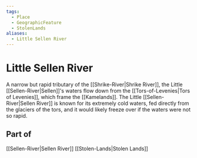 ```yaml
---
tags:
  - Place
  - GeographicFeature
  - StolenLands
aliases:
  - Little Sellen River
---
```

# Little Sellen River
A narrow but rapid tributary of the [[Shrike-River|Shrike River]], the Little [[Sellen-River|Sellen]]'s waters flow down from the [[Tors-of-Levenies|Tors of Levenies]], which frame the [[Kamelands]]. The Little [[Sellen-River|Sellen River]] is known for its extremely cold waters, fed directly from the glaciers of the tors, and it would likely freeze over if the waters were not so rapid. 

## Part of
[[Sellen-River|Sellen River]]
[[Stolen-Lands|Stolen Lands]]